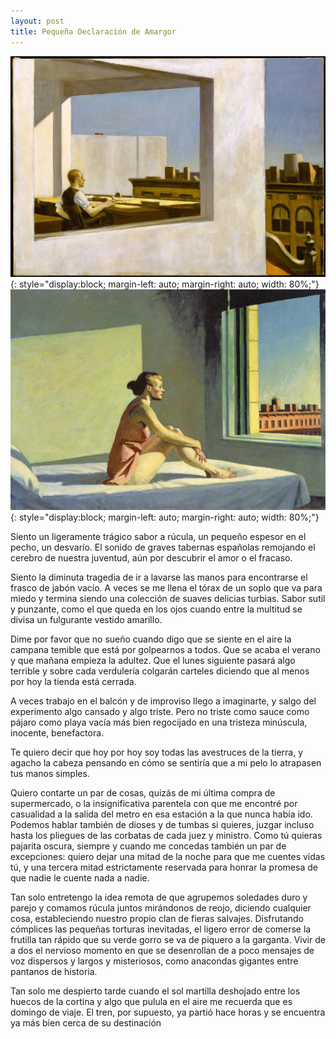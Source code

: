 ```yaml
---
layout: post
title: Pequeña Declaración de Amargor
---
```


![hopper1](/assets/img/hopper1.jpeg){: style="display:block; margin-left: auto; margin-right: auto; width: 80%;"}
![hopper2](/assets/img/hopper2.png){: style="display:block; margin-left: auto; margin-right: auto; width: 80%;"}

<p class="poem">
Siento un ligeramente trágico sabor a rúcula,
un pequeño espesor en el pecho, un desvarío.
El sonido de graves tabernas españolas
remojando el cerebro de nuestra juventud,
aún por descubrir el amor o el fracaso.

Siento la diminuta tragedia de ir a lavarse las manos
para encontrarse el frasco de jabón vacío.
A veces se me llena el tórax de un soplo que va para miedo
y termina siendo una colección de suaves delicias turbias.
Sabor sutil y punzante, como el que queda en los ojos
cuando entre la multitud se divisa
un fulgurante vestido amarillo.

Dime por favor que no sueño
cuando digo que se siente en el aire
la campana temible que está por golpearnos a todos.
Que se acaba el verano y que mañana empieza la adultez.
Que el lunes siguiente pasará algo terrible
y sobre cada verdulería colgarán carteles
diciendo que al menos por hoy
la tienda está cerrada.

A veces trabajo en el balcón y de improviso llego a imaginarte,
y salgo del experimento algo cansado y algo triste.
Pero no triste como sauce como pájaro como playa vacía
más bien regocijado en una tristeza minúscula, inocente, benefactora.

Te quiero decir que hoy por hoy
soy todas las avestruces de la tierra,
y agacho la cabeza pensando en cómo se sentiría
que a mi pelo lo atrapasen tus manos simples.

Quiero contarte un par de cosas,
quizás de mi última compra de supermercado,
o la insignificativa parentela con que me encontré por casualidad
a la salida del metro en esa estación a la que nunca había ido.
Podemos hablar también de dioses y de tumbas si quieres,
juzgar incluso hasta los pliegues de las corbatas de cada juez y ministro.
Como tú quieras pajarita oscura,
siempre y cuando me concedas también un par de excepciones:
quiero dejar una mitad de la noche para que me cuentes vidas tú,
y una tercera mitad estrictamente reservada para honrar la promesa
de que nadie le cuente nada a nadie.

Tan solo entretengo la idea remota
de que agrupemos soledades duro y parejo
y comamos rúcula juntos mirándonos de reojo, diciendo cualquier cosa,
estableciendo nuestro propio clan de fieras salvajes.
Disfrutando cómplices las pequeñas torturas inevitadas,
el ligero error de comerse la frutilla tan rápido
que su verde gorro se va de piquero a la garganta.
Vivir de a dos el nervioso momento en que se desenrollan de a poco mensajes de voz
dispersos y largos y misteriosos,
como anacondas gigantes entre pantanos de historia.

Tan solo me despierto tarde
cuando el sol martilla deshojado entre los huecos de la cortina
y algo que pulula en el aire me recuerda que es domingo de viaje.
El tren, por supuesto, ya partió hace horas
y se encuentra ya más bien
cerca de su destinación
</p> 


